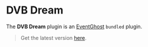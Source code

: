 # DVB Dream

The **DVB Dream** plugin is an [EventGhost](https://github.com/EventGhost/EventGhost) `bundled` plugin.

> Get the latest version [here](https://github.com/EventGhost/EventGhost/tree/master/plugins/DVBDream).
